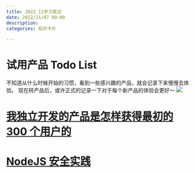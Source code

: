 ```yaml
---
title: 2022_11学习笔记
date: 2022/11/07 00:00
description:
categories: 知识卡片

---
```


# 试用产品 Todo List

不知道从什么时候开始的习惯，看到一些感兴趣的产品，就会记录下来慢慢去体验。
现在转产品后，或许正式的记录一下对于每个新产品的体验会更好～
![](https://images.scar.site/20221107223043.png)

# [我独立开发的产品是怎样获得最初的 300 个用户的](https://vikingz.me/first-300-customers/?utm_source=bestxtools.com)

# [NodeJS 安全实践](https://mp.weixin.qq.com/s/2CBGgtja04NnOerpKfk0Ug)

